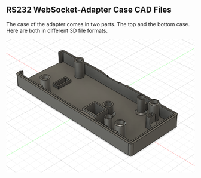 ## RS232 WebSocket-Adapter Case CAD Files

The case of the adapter comes in two parts. The top and the bottom case. Here are both in different 3D file formats.

![The top case](Resources/fusion_top_case.png)
